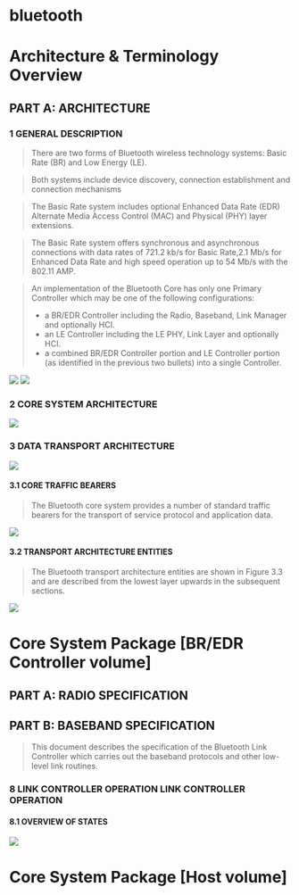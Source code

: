 **bluetooth**
==========================================


# **Architecture & Terminology Overview**

## PART A: ARCHITECTURE
### 1 GENERAL DESCRIPTION

> There are two forms of Bluetooth wireless technology systems: Basic Rate
(BR) and Low Energy (LE).

> Both systems include device discovery, connection
establishment and connection mechanisms

> The Basic Rate system includes optional Enhanced Data Rate (EDR) Alternate Media Access Control (MAC) and Physical (PHY) layer extensions.

> The Basic Rate system offers synchronous and asynchronous connections with data rates of 721.2 kb/s for Basic Rate,2.1 Mb/s for Enhanced Data Rate and high speed operation up to 54 Mb/s with the 802.11 AMP.

> An implementation of the Bluetooth Core has only one Primary Controller
which may be one of the following configurations:
>- a BR/EDR Controller including the Radio, Baseband, Link Manager and
optionally HCI.
>- an LE Controller including the LE PHY, Link Layer and optionally HCI.
>- a combined BR/EDR Controller portion and LE Controller portion (as
identified in the previous two bullets) into a single Controller.

![][Figure-1.1]
![][Figure-1.2]

### 2 CORE SYSTEM ARCHITECTURE
![][Figure-2.1]

### 3 DATA TRANSPORT ARCHITECTURE

![][Figure-3.1]

#### 3.1 CORE TRAFFIC BEARERS
> The Bluetooth core system provides a number of standard traffic bearers for
the transport of service protocol and application data.

![][Figure-3.2]

#### 3.2 TRANSPORT ARCHITECTURE ENTITIES
> The Bluetooth transport architecture entities are shown in Figure 3.3 and are
described from the lowest layer upwards in the subsequent sections.

![][Figure-3.3]


# **Core System Package [BR/EDR Controller volume]**
## PART A: RADIO SPECIFICATION
## PART B: BASEBAND SPECIFICATION
> This document describes the specification of the Bluetooth Link Controller which carries out the baseband protocols and other low- level link routines.

### 8 LINK CONTROLLER OPERATION LINK CONTROLLER OPERATION

#### 8.1 OVERVIEW OF STATES
![][Figure-8.1]

# **Core System Package [Host volume]**

[Figure-1.1]:https://raw.githubusercontent.com/jolin90/bt-docs/master/Pictures/Figure-1.1.png
[Figure-1.2]:https://raw.githubusercontent.com/jolin90/bt-docs/master/Pictures/Figure-1.2.png
[Figure-2.1]:https://raw.githubusercontent.com/jolin90/bt-docs/master/Pictures/Figure-2.1.png
[Figure-3.1]:https://raw.githubusercontent.com/jolin90/bt-docs/master/Pictures/Figure-3.1.png
[Figure-3.2]:https://raw.githubusercontent.com/jolin90/bt-docs/master/Pictures/Figure-3.2.png
[Figure-3.3]:https://raw.githubusercontent.com/jolin90/bt-docs/master/Pictures/Figure-3.3.png
[Figure-8.1]:https://raw.githubusercontent.com/jolin90/bt-docs/master/Pictures/Figure-8.1.png
